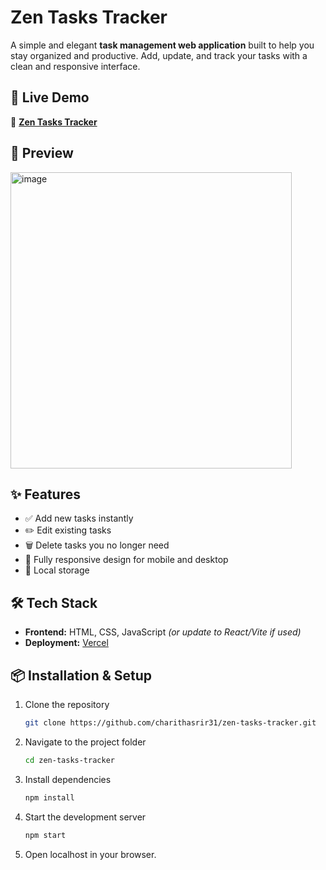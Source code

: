 # Zen Tasks Tracker

A simple and elegant **task management web application** built to help you stay organized and productive. Add, update, and track your tasks with a clean and responsive interface.

## 🚀 Live Demo
🔗 **[Zen Tasks Tracker](https://zen-tasks-tracker.vercel.app/)**

## 📸 Preview

<img width="450" height="474" alt="image" src="https://github.com/user-attachments/assets/22b3f53a-656c-4d27-a5ae-cac332a81ae6" />

## ✨ Features
- ✅ Add new tasks instantly
- ✏️ Edit existing tasks
- 🗑 Delete tasks you no longer need
- 📱 Fully responsive design for mobile and desktop
- 💾 Local storage 

## 🛠 Tech Stack
- **Frontend:** HTML, CSS, JavaScript *(or update to React/Vite if used)*
- **Deployment:** [Vercel](https://vercel.com/)

## 📦 Installation & Setup
1. Clone the repository
   ```bash
   git clone https://github.com/charithasrir31/zen-tasks-tracker.git
2. Navigate to the project folder
   ```bash
   cd zen-tasks-tracker
3. Install dependencies
   ```bash
   npm install
4. Start the development server
   ```bash
   npm start
5. Open localhost in your browser.


